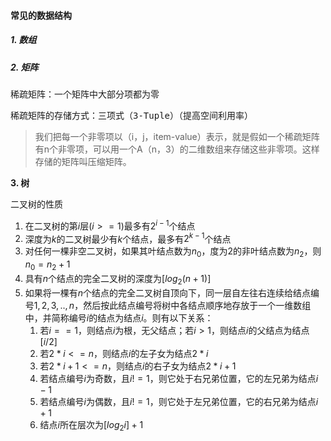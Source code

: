 #### 常见的数据结构

##### 1. 数组



##### 2. 矩阵

稀疏矩阵：一个矩阵中大部分项都为零

稀疏矩阵的存储方式：<kbd>三项式（3-Tuple）</kbd>（提高空间利用率）

> 我们把每一个非零项以（i，j，item-value）表示，就是假如一个稀疏矩阵有n个非零项，可以用一个A（n，3）的二维数组来存储这些非零项。这样存储的矩阵叫压缩矩阵。



**3. 树**

二叉树的性质

1. 在二叉树的第$i$层($i>=1$)最多有$2^{i-1}$个结点
2. 深度为$k$的二叉树最少有$k$个结点，最多有$2^{k-1}$个结点
3. 对任何一棵非空二叉树，如果其叶结点数为$n_0$，度为2的非叶结点数为$n_2$，则$n_0=n_2+1$
4. 具有$n$个结点的完全二叉树的深度为$[log_2(n+1)]$
5. 如果将一棵有$n$个结点的完全二叉树自顶向下，同一层自左往右连续给结点编号$1,2,3,..,n$，然后按此结点编号将树中各结点顺序地存放于一个一维数组中，并简称编号$i$的结点为结点$i$。则有以下关系：
   1. 若$i==1$，则结点$i$为根，无父结点；若$i>1$，则结点$i$的父结点为结点$[i/2]$
   2. 若$2*i<=n$，则结点$i$的左子女为结点$2*i$
   3. 若$2*i+1<=n$，则结点$i$的右子女为结点$2*i+1$
   4. 若结点编号$i$为奇数，且$i!=1$，则它处于右兄弟位置，它的左兄弟为结点$i-1$
   5. 若结点编号$i$为偶数，且$i!=1$，则它处于左兄弟位置，它的右兄弟为结点$i+1$
   6. 结点$i$所在层次为$[log_2i]+1$

